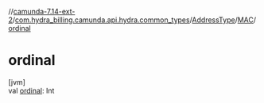 //[camunda-7.14-ext-2](../../../../index.md)/[com.hydra_billing.camunda.api.hydra.common_types](../../index.md)/[AddressType](../index.md)/[MAC](index.md)/[ordinal](ordinal.md)

# ordinal

[jvm]\
val [ordinal](ordinal.md): Int
